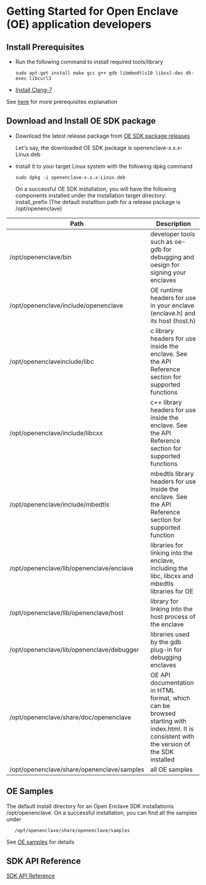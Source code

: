 Getting Started for Open Enclave (OE) application developers
========================================================

Install Prerequisites
----------------------------------------------

  - Run the following command to install required tools/library

        sudo apt-get install make gcc g++ gdb libmbedtls10 libssl-dev dh-exec libcurl3

  - [Install Clang-7](prerequisites.md#install-clang-7) 

  See [here](prerequisites.md#install-prerequisites-1) for more prerequisites explanation


Download and Install OE SDK package
----------------------------------------------
 
 - Download the latest release package from  [OE SDK package releases](https://github.com/Microsoft/openenclave/releases)
 
   Let's say, the downloaded OE SDK package is openenclave-x.x.x-Linux.deb

 - Install it to your target Linux system with the following dpkg command

       sudo dpkg -i openenclave-x.x.x-Linux.deb

   On a successful OE SDK installation, you will have the following components installed under the installation target directory: install_prefix (The default installtion path for a release package is /opt/openenclave)


| Path                                     | Description                     |
|------------------------------------------|---------------------------------|
| /opt/openenclave/bin                     | developer tools such as oe-gdb for debugging and oesign for signing your enclaves |
| /opt/openenclave/include/openenclave     | OE runtime headers for use in your enclave (enclave.h) and its host (host.h)                        |
| /opt/openenclaveinclude/libc            | c library headers for use inside the enclave. See the API Reference section for supported functions|
| /opt/openenclave/include/libcxx          | c++ library headers for use inside the enclave. See the API Reference section for supported functions|
| /opt/openenclave/include/mbedtls         | mbedtls library headers for use inside the enclave. See the API Reference section for supported function|
| /opt/openenclave/lib/openenclave/enclave | libraries for linking into the enclave, including the libc, libcxx and mbedtls libraries for OE|
| /opt/openenclave/lib/openenclave/host    | library for linking into the host process of the enclave|
| /opt/openenclave/lib/openenclave/debugger| libraries used by the gdb plug-in for debugging enclaves|
| /opt/openenclave/share/doc/openenclave   | OE API documentation in HTML format, which can be browsed starting with index.html. It is consistent with the version of the SDK installed|
| /opt/openenclave/share/openenclave/samples  | all OE samples|

  
OE Samples
-------------------------------

   The default install directory for an Open Enclave SDK installationis /opt/openenclave. On a successful installation, you can find all the samples under 
   
       /opt/openenclave/share/openenclave/samples
  
  See [OE samples](sampledocs/README.md) for details
    
SDK API Reference
-------------------------------

  [SDK API Reference](APIsAvailableToEnclave.md)


